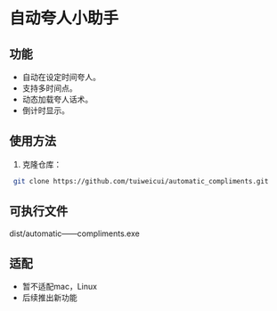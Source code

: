 # 自动夸人小助手

## 功能
- 自动在设定时间夸人。
- 支持多时间点。
- 动态加载夸人话术。
- 倒计时显示。

## 使用方法
1. 克隆仓库：
```bash
 git clone https://github.com/tuiweicui/automatic_compliments.git 
 ```
## 可执行文件
 dist/automatic——compliments.exe
## 适配
- 暂不适配mac，Linux
- 后续推出新功能
